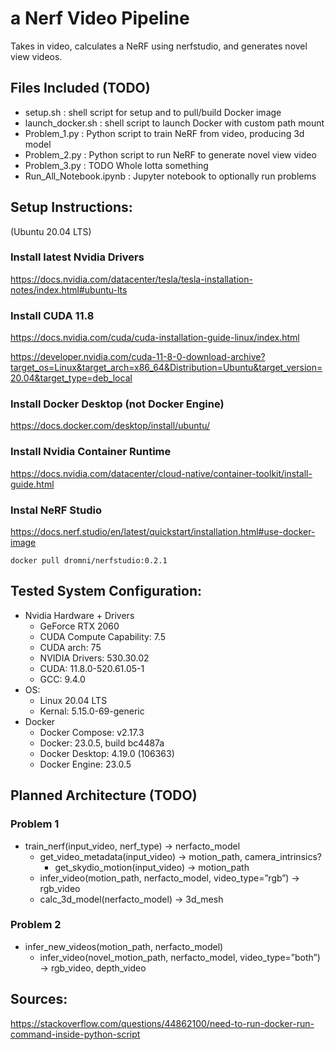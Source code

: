 # a Nerf Video Pipeline
Takes in video, calculates a NeRF using nerfstudio, and generates novel view videos.

## Files Included (TODO)
- setup.sh : shell script for setup and to pull/build Docker image
- launch_docker.sh : shell script to launch Docker with custom path mount
- Problem_1.py : Python script to train NeRF from video, producing 3d model
- Problem_2.py : Python script to run NeRF to generate novel view video
- Problem_3.py : TODO Whole lotta something
- Run_All_Notebook.ipynb : Jupyter notebook to optionally run problems

## Setup Instructions:
(Ubuntu 20.04 LTS)

### Install latest Nvidia Drivers
https://docs.nvidia.com/datacenter/tesla/tesla-installation-notes/index.html#ubuntu-lts

### Install CUDA 11.8
https://docs.nvidia.com/cuda/cuda-installation-guide-linux/index.html

https://developer.nvidia.com/cuda-11-8-0-download-archive?target_os=Linux&target_arch=x86_64&Distribution=Ubuntu&target_version=20.04&target_type=deb_local 

### Install Docker Desktop (not Docker Engine)
https://docs.docker.com/desktop/install/ubuntu/

### Install Nvidia Container Runtime
https://docs.nvidia.com/datacenter/cloud-native/container-toolkit/install-guide.html

### Instal NeRF Studio
https://docs.nerf.studio/en/latest/quickstart/installation.html#use-docker-image 

`docker pull dromni/nerfstudio:0.2.1`

## Tested System Configuration:
- Nvidia Hardware + Drivers
    - GeForce RTX 2060
    - CUDA Compute Capability: 7.5 
    - CUDA arch: 75
    - NVIDIA Drivers: 530.30.02
    - CUDA: 11.8.0-520.61.05-1
    - GCC: 9.4.0
- OS:
    - Linux 20.04 LTS
    - Kernal: 5.15.0-69-generic
- Docker
    - Docker Compose: v2.17.3
    - Docker: 23.0.5, build bc4487a
    - Docker Desktop: 4.19.0 (106363)
    - Docker Engine: 23.0.5

## Planned Architecture (TODO)
### Problem 1 
- train_nerf(input_video, nerf_type) → nerfacto_model
    - get_video_metadata(input_video) → motion_path, camera_intrinsics?
        - get_skydio_motion(input_video) → motion_path
    - infer_video(motion_path, nerfacto_model, video_type=”rgb”) → rgb_video
    - calc_3d_model(nerfacto_model) → 3d_mesh
### Problem 2
- infer_new_videos(motion_path, nerfacto_model)
    - infer_video(novel_motion_path, nerfacto_model, video_type=”both”) → rgb_video, depth_video

## Sources:
https://stackoverflow.com/questions/44862100/need-to-run-docker-run-command-inside-python-script
